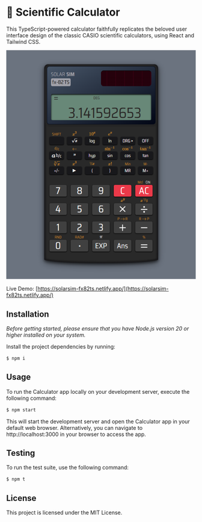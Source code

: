 # 🧮 Scientific Calculator

This TypeScript-powered calculator faithfully replicates the beloved user interface design of the classic CASIO scientific calculators, using React and Tailwind CSS.

![image](./assets/scientific-calc-580x700.png)

Live Demo: [https://solarsim-fx82ts.netlify.app/](https://solarsim-fx82ts.netlify.app/)

## Installation

*Before getting started, please ensure that you have Node.js version 20 or higher installed on your system.*

Install the project dependencies by running:

```bash
$ npm i
```

## Usage

To run the Calculator app locally on your development server, execute the following command:

```bash
$ npm start
```

This will start the development server and open the Calculator app in your default web browser. Alternatively, you can navigate to http://localhost:3000 in your browser to access the app.

## Testing

To run the test suite, use the following command:

```bash
$ npm t
```

## License

This project is licensed under the MIT License.
